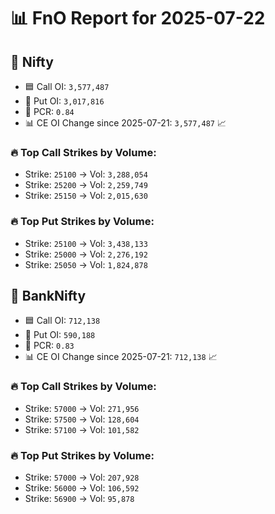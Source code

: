 # 📊 FnO Report for 2025-07-22

## 📘 Nifty
- 🟦 Call OI: `3,577,487`
- 🔴 Put OI: `3,017,816`
- 🔄 PCR: `0.84`
- 📊 CE OI Change since 2025-07-21: `3,577,487` 📈
### 🔥 Top Call Strikes by Volume:
- Strike: `25100` → Vol: `3,288,054`
- Strike: `25200` → Vol: `2,259,749`
- Strike: `25150` → Vol: `2,015,630`
### 🔥 Top Put Strikes by Volume:
- Strike: `25100` → Vol: `3,438,133`
- Strike: `25000` → Vol: `2,276,192`
- Strike: `25050` → Vol: `1,824,878`
## 📘 BankNifty
- 🟦 Call OI: `712,138`
- 🔴 Put OI: `590,188`
- 🔄 PCR: `0.83`
- 📊 CE OI Change since 2025-07-21: `712,138` 📈
### 🔥 Top Call Strikes by Volume:
- Strike: `57000` → Vol: `271,956`
- Strike: `57500` → Vol: `128,604`
- Strike: `57100` → Vol: `101,582`
### 🔥 Top Put Strikes by Volume:
- Strike: `57000` → Vol: `207,928`
- Strike: `56000` → Vol: `106,592`
- Strike: `56900` → Vol: `95,878`